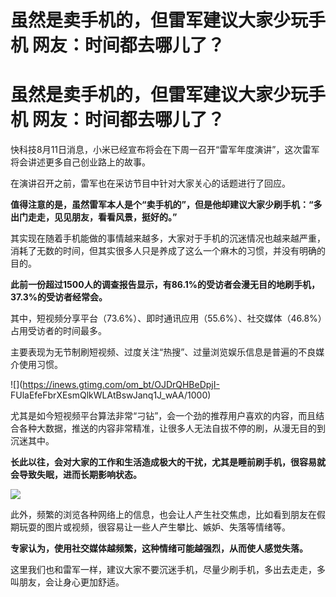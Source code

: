 # 虽然是卖手机的，但雷军建议大家少玩手机 网友：时间都去哪儿了？

# 虽然是卖手机的，但雷军建议大家少玩手机 网友：时间都去哪儿了？

快科技8月11日消息，小米已经宣布将会在下周一召开“雷军年度演讲”，这次雷军将会讲述更多自己创业路上的故事。

在演讲召开之前，雷军也在采访节目中针对大家关心的话题进行了回应。

**值得注意的是，虽然雷军本人是个“卖手机的”，但是他却建议大家少刷手机：“多出门走走，见见朋友，看看风景，挺好的。”**

其实现在随着手机能做的事情越来越多，大家对于手机的沉迷情况也越来越严重，消耗了无数的时间，但其实很多人只是养成了这么一个麻木的习惯，并没有明确的目的。

**此前一份超过1500人的调查报告显示，有86.1%的受访者会漫无目的地刷手机，37.3%的受访者经常会。**

其中，短视频分享平台（73.6%）、即时通讯应用（55.6%）、社交媒体（46.8%）占用受访者的时间最多。

主要表现为无节制刷短视频、过度关注“热搜”、过量浏览娱乐信息是普遍的不良媒介使用习惯。

![](https://inews.gtimg.com/om_bt/OJDrQHBeDpjI-
FUlaEfeFbrXEsmQlkWLAtBswJanq1J_wAA/1000)

尤其是如今短视频平台算法非常“刁钻”，会一个劲的推荐用户喜欢的内容，而且结合各种大数据，推送的内容非常精准，让很多人无法自拔不停的刷，从漫无目的到沉迷其中。

**长此以往，会对大家的工作和生活造成极大的干扰，尤其是睡前刷手机，很容易就会导致失眠，进而长期影响状态。**

![](https://inews.gtimg.com/om_bt/OrnQEKT_6Zt_EVo5u3pPRKj2I-OHYo_xjL8v0D9S98OSwAA/1000)

此外，频繁的浏览各种网络上的信息，也会让人产生社交焦虑，比如看到朋友在假期玩耍的图片或视频，很容易让一些人产生攀比、嫉妒、失落等情绪等。

**专家认为，使用社交媒体越频繁，这种情绪可能越强烈，从而使人感觉失落。**

这里我们也和雷军一样，建议大家不要沉迷手机，尽量少刷手机，多出去走走，多叫朋友，会让身心更加舒适。

